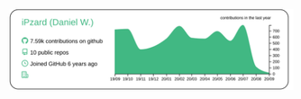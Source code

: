 
[![](https://raw.githubusercontent.com/iPzard/iPzard/master/profile-summary-card-output/vue/0-profile-details.svg)](#)
